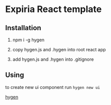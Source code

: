 # Expiria React template

## Installation

1. npm i -g hygen

2. copy hygen.js and .hygen into root react app

3. add hygen.js and .hygen into .gitignore

## Using

to create new ui component
run `hygen new ui`



[hygen](https://www.hygen.io/docs/templates/)
